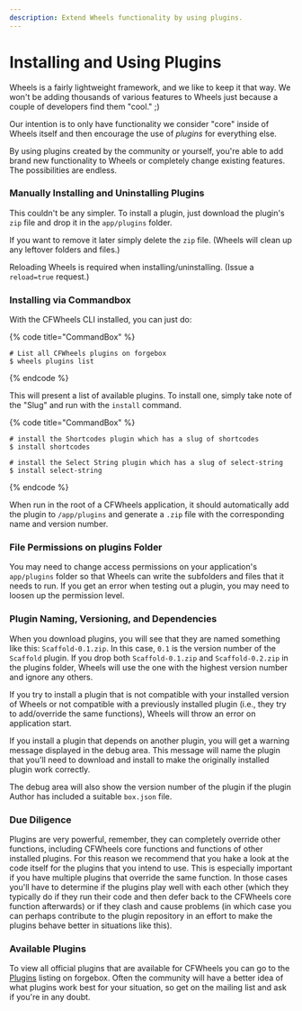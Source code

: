 ```yaml
---
description: Extend Wheels functionality by using plugins.
---
```


# Installing and Using Plugins

Wheels is a fairly lightweight framework, and we like to keep it that way. We won't be adding thousands of various features to Wheels just because a couple of developers find them "cool." ;)

Our intention is to only have functionality we consider "core" inside of Wheels itself and then encourage the use of _plugins_ for everything else.

By using plugins created by the community or yourself, you're able to add brand new functionality to Wheels or completely change existing features. The possibilities are endless.

### Manually Installing and Uninstalling Plugins

This couldn't be any simpler. To install a plugin, just download the plugin's `zip` file and drop it in the `app/plugins` folder.

If you want to remove it later simply delete the `zip` file. (Wheels will clean up any leftover folders and files.)

Reloading Wheels is required when installing/uninstalling. (Issue a `reload=true` request.)

### Installing via Commandbox

With the CFWheels CLI installed, you can just do:

{% code title="CommandBox" %}
```shell
# List all CFWheels plugins on forgebox
$ wheels plugins list
```
{% endcode %}

This will present a list of available plugins. To install one, simply take note of the "Slug" and run with the `install` command.

{% code title="CommandBox" %}
```shell
# install the Shortcodes plugin which has a slug of shortcodes
$ install shortcodes

# install the Select String plugin which has a slug of select-string
$ install select-string
```
{% endcode %}

When run in the root of a CFWheels application, it should automatically add the plugin to `/app/plugins` and generate a `.zip` file with the corresponding name and version number.

### File Permissions on plugins Folder

You may need to change access permissions on your application's `app/plugins` folder so that Wheels can write the subfolders and files that it needs to run. If you get an error when testing out a plugin, you may need to loosen up the permission level.

### Plugin Naming, Versioning, and Dependencies

When you download plugins, you will see that they are named something like this: `Scaffold-0.1.zip`. In this case, `0.1` is the version number of the `Scaffold` plugin. If you drop both `Scaffold-0.1.zip` and `Scaffold-0.2.zip` in the plugins folder, Wheels will use the one with the highest version number and ignore any others.

If you try to install a plugin that is not compatible with your installed version of Wheels or not compatible with a previously installed plugin (i.e., they try to add/override the same functions), Wheels will throw an error on application start.

If you install a plugin that depends on another plugin, you will get a warning message displayed in the debug area. This message will name the plugin that you'll need to download and install to make the originally installed plugin work correctly.

The debug area will also show the version number of the plugin if the plugin Author has included a suitable `box.json` file.

### Due Diligence

Plugins are very powerful, remember, they can completely override other functions, including CFWheels core functions and functions of other installed plugins. For this reason we recommend that you hake a look at the code itself for the plugins that you intend to use. This is especially important if you have multiple plugins that override the same function. In those cases you'll have to determine if the plugins play well with each other (which they typically do if they run their code and then defer back to the CFWheels core function afterwards) or if they clash and cause problems (in which case you can perhaps contribute to the plugin repository in an effort to make the plugins behave better in situations like this).

### Available Plugins

To view all official plugins that are available for CFWheels you can go to the [Plugins](https://www.forgebox.io/type/cfwheels-plugins) listing on forgebox. Often the community will have a better idea of what plugins work best for your situation, so get on the mailing list and ask if you're in any doubt.
